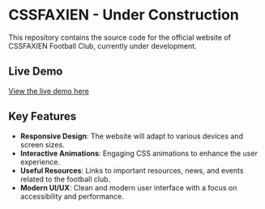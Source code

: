 # CSSFAXIEN - Under Construction
This repository contains the source code for the official website of CSSFAXIEN Football Club, currently under development.

## Live Demo
[View the live demo here](https://medabdelli.github.io/cssfaxien-under-construction/)

## Key Features
- **Responsive Design**: The website will adapt to various devices and screen sizes.
- **Interactive Animations**: Engaging CSS animations to enhance the user experience.
- **Useful Resources**: Links to important resources, news, and events related to the football club.
- **Modern UI/UX**: Clean and modern user interface with a focus on accessibility and performance.


